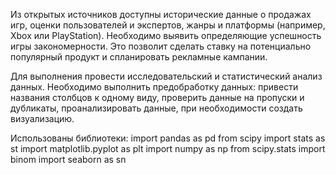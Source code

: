Из открытых источников доступны исторические данные о продажах игр, оценки пользователей и экспертов, жанры и платформы (например, Xbox или PlayStation). Необходимо выявить определяющие успешность игры закономерности. Это позволит сделать ставку на потенциально популярный продукт и спланировать рекламные кампании.

Для выполнения провести исследовательский и статистический анализ данных. Необходимо выполнить предобработку данных: привести названия столбцов к одному виду, проверить данные на пропуски и дубликаты, проанализировать данные, при необходимости создать визуализацию.

Использованы библиотеки: 
import pandas as pd 
from scipy import stats as st 
import matplotlib.pyplot as plt 
import numpy as np 
from scipy.stats import binom import seaborn as sn
